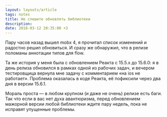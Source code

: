 ```yaml
---
layout: layouts/article
tags: notes
title: Не спешите обновлять библиотеки
description:
date: 2018-03-12 20:35:00 +3
---
```

Пару часов назад вышел mobx 4, я прочитал список изменений и радостно решил обновиться. И сразу же обнаружил, что в релизе поломаны аннотации типов для flow.

Та же история у меня была с обновлением Реакта с 15.5.x до 15.6.0: я в день релиза обновился в рамках одной из рабочих задач, и вечером тестировщица вернула мне задачу с комментарием «на ios не работает». Проблема оказалась в коде Реакта, её пофиксили через два дня в версии 15.6.1.

Мораль проста — в любом крупном (и даже не очень) релизе есть баги. Так что если в вас нет духа авантюризма, перед обновлением мажорной версии любой библиотеки ждите пару недель, пока не исправят упущенные проблемы.
